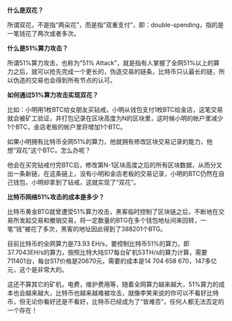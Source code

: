 **什么是双花？**



所谓双花，不是指“两朵花”，而是指“双重支付”，即：double-spending，指的是一笔钱花了两次或者多次。





**什么是51%算力攻击？**



所谓51%算力攻击，也称为“51% Attack”，就是指有人掌握了全网51%以上的算力之后，就可以抢先完成一个更长的，伪造交易的链条，比特币只认最长的链，所以伪造的交易也会得到所有节点的认可。





**如何通过51%算力攻击实现双花？**



比如：小明用1枚BTC给女朋友买钻戒，小明从钱包支付1枚BTC给金店，这笔交易就会被矿工验证，并打包记录在区块高度为N的区块里，这时候小明的帐户里减少1个BTC，金店老板的帐户里将增加1个BTC。



如果小明拥有比特币全网51%的算力，他就拥有修改区块交易记录的能力，他想“双花”这个BTC，怎么办呢？



他会在买完钻戒付完BTC后，修改第N-1区块高度之后的所有区块数据，从而分叉出一条新链，在这条链上，没有小明和金店老板的交易记录，小明的BTC仍然在自己钱包，小明却拿到了钻戒，这就实现了“双花”。





**比特币网络51%攻击的成本是多少？**



比特币黄金BTG就曾遭受51%算力攻击，黑客临时控制了区块链之后，不断地在交易所发起交易和撤销交易，将一定数量的BTG在多个钱包地址间来回转，一笔“钱”被花了多次，黑客的地址因此得到了388201个BTG。



目前比特币的全网算力是73.93 EH/s，要控制比特币51%的算力，即 37.7043EH/s的算力，按照比特大陆S17每台矿机53TH/s的算力计算，需要711401台，每台S17价格是20670元，需要的成本是14 704 658 670，147多亿元，这个是非常大的。



这还不算其它的矿机，电费，维护费用等，随着全网算力越来越大，51%算力的成本也会越来越大，比特币也越来越难被攻击，就像李笑来说的你可以不看好比特币，但无论你看好还是不看好，比特币已经成为了“皆难否”，任何人都无法否定的一个存在！
